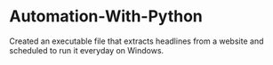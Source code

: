 # Automation-With-Python
Created an executable file that extracts headlines from a website and scheduled to run it everyday on Windows.
